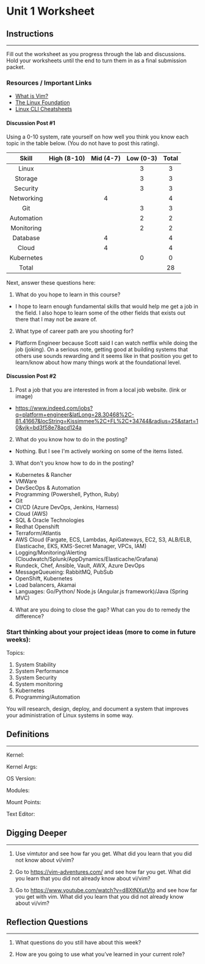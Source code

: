 # Unit 1 Worksheet

## Instructions

---

Fill out the worksheet as you progress through the lab and discussions.
Hold your worksheets until the end to turn them in as a final submission packet.

### Resources / Important Links

- [What is Vim?](https://github.com/vim/vim)
- [The Linux Foundation](https://www.linux.org/pages/download/)
- [Linux CLI Cheatsheets](https://www.digitalocean.com/community/tutorials/linux-commands)

#### Discussion Post #1

Using a 0-10 system, rate yourself on how well you think you know each topic in the table below. (You do not have to post this rating).

|   Skill    | High (8-10) | Mid (4-7) | Low (0-3) | Total |
| :--------: | :---------: | :-------: | :-------: | :---: |
|   Linux    |             |           |     3     |   3   |
|  Storage   |             |           |     3     |   3   |
|  Security  |             |           |     3     |   3   |
| Networking |             |     4     |           |   4   |
|    Git     |             |           |     3     |   3   |
| Automation |             |           |     2     |   2   |
| Monitoring |             |           |     2     |   2   |
|  Database  |             |     4     |           |   4   |
|   Cloud    |             |     4     |           |   4   |
| Kubernetes |             |           |     0     |   0   |
|   Total    |             |           |           |   28  |


Next, answer these questions here:

1. What do you hope to learn in this course?
 - I hope to learn enough fundamental skills that would help me get a job in the field. I also hope to learn some of the other fields that exists out there that I may not be aware of.

2. What type of career path are you shooting for?
 - Platform Engineer because Scott said I can watch netflix while doing the job (joking). On a serious note, getting good at building systems that others use sounds rewarding and it seems like in that position you get to learn/know about how many things work at the foundational level.

#### Discussion Post #2

1. Post a job that you are interested in from a local job website. (link or image)
 - https://www.indeed.com/jobs?q=platform+engineer&latLong=28.30468%2C-81.41667&locString=Kissimmee%2C+FL%2C+34744&radius=25&start=10&vjk=bd3f58e78acd124a

2. What do you know how to do in the posting?
 - Nothing.  But I see I'm actively working on some of the items listed.

3. What don't you know how to do in the posting?

- Kubernetes & Rancher
- VMWare
- DevSecOps & Automation
- Programming (Powershell, Python, Ruby)
- Git
- CI/CD (Azure DevOps, Jenkins, Harness)
- Cloud (AWS)
- SQL & Oracle Technologies
- Redhat Openshift
- Terraform/Atlantis
- AWS Cloud (Fargate, ECS, Lambdas, ApiGateways, EC2, S3, ALB/ELB, Elasticache, EKS, KMS-Secret Manager, VPCs, IAM)
- Logging/Monitoring/Alerting (Cloudwatch/Splunk/AppDynamics/Elasticache/Grafana)
- Rundeck, Chef, Ansible, Vault, AWX, Azure DevOps
- MessageQueueing: RabbitMQ, PubSub
- OpenShift, Kubernetes
- Load balancers, Akamai
- Languages: Go/Python/ Node.js (Angular.js framework)/Java (Spring MVC)

4. What are you doing to close the gap? What can you do to remedy the difference?


### Start thinking about your project ideas (more to come in future weeks):

Topics:

1. System Stability
2. System Performance
3. System Security
4. System monitoring
5. Kubernetes
6. Programming/Automation

You will research, design, deploy, and document a system that improves your administration of Linux systems in some way.

## Definitions

---

Kernel:

Kernel Args:

OS Version:

Modules:

Mount Points:

Text Editor:

## Digging Deeper

---

1. Use vimtutor and see how far you get. What did you learn that you did not know about vi/vim?

2. Go to <https://vim-adventures.com/> and see how far you get. What did you learn that you did not already know about vi/vim?

3. Go to <https://www.youtube.com/watch?v=d8XtNXutVto> and see how far you get with vim. What did you learn that you did not already know about vi/vim?

## Reflection Questions

---

1. What questions do you still have about this week?

2. How are you going to use what you’ve learned in your current role?

